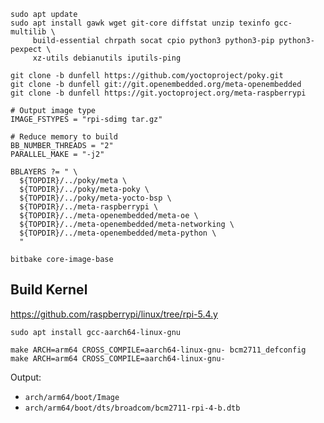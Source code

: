 ```
sudo apt update
sudo apt install gawk wget git-core diffstat unzip texinfo gcc-multilib \
     build-essential chrpath socat cpio python3 python3-pip python3-pexpect \
     xz-utils debianutils iputils-ping
```
```
git clone -b dunfell https://github.com/yoctoproject/poky.git
git clone -b dunfell git://git.openembedded.org/meta-openembedded
git clone -b dunfell https://git.yoctoproject.org/meta-raspberrypi
```
```
# Output image type
IMAGE_FSTYPES = "rpi-sdimg tar.gz"

# Reduce memory to build
BB_NUMBER_THREADS = "2"
PARALLEL_MAKE = "-j2"
```
```
BBLAYERS ?= " \
  ${TOPDIR}/../poky/meta \
  ${TOPDIR}/../poky/meta-poky \
  ${TOPDIR}/../poky/meta-yocto-bsp \
  ${TOPDIR}/../meta-raspberrypi \
  ${TOPDIR}/../meta-openembedded/meta-oe \
  ${TOPDIR}/../meta-openembedded/meta-networking \
  ${TOPDIR}/../meta-openembedded/meta-python \
  "
```

```
bitbake core-image-base
```

## Build Kernel

https://github.com/raspberrypi/linux/tree/rpi-5.4.y

```
sudo apt install gcc-aarch64-linux-gnu
```

```
make ARCH=arm64 CROSS_COMPILE=aarch64-linux-gnu- bcm2711_defconfig
make ARCH=arm64 CROSS_COMPILE=aarch64-linux-gnu-
```

Output:
* `arch/arm64/boot/Image`
* `arch/arm64/boot/dts/broadcom/bcm2711-rpi-4-b.dtb`
